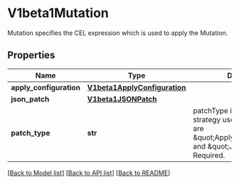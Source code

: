 # V1beta1Mutation

Mutation specifies the CEL expression which is used to apply the Mutation.
## Properties
Name | Type | Description | Notes
------------ | ------------- | ------------- | -------------
**apply_configuration** | [**V1beta1ApplyConfiguration**](V1beta1ApplyConfiguration.md) |  | [optional] 
**json_patch** | [**V1beta1JSONPatch**](V1beta1JSONPatch.md) |  | [optional] 
**patch_type** | **str** | patchType indicates the patch strategy used. Allowed values are \&quot;ApplyConfiguration\&quot; and \&quot;JSONPatch\&quot;. Required. | 

[[Back to Model list]](../README.md#documentation-for-models) [[Back to API list]](../README.md#documentation-for-api-endpoints) [[Back to README]](../README.md)


